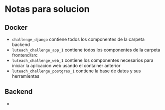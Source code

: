 # Notas para solucion

## Docker

* `challenge_django` contiene todos los componentes de la carpeta backend
* `luteach_challenge_app_1` contiene todos los componentes de la carpeta frontend/src
* `luteach_challenge_web_1` contiene los componentes necesarios para iniciar la aplicacion web usando el container anterior
* `luteach_challenge_postgres_1` contiene la base de datos y sus herramientas


## Backend

* 